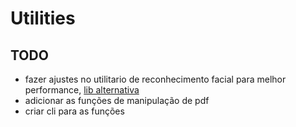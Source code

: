 # Utilities

## TODO
- fazer ajustes no utilitario de reconhecimento facial para melhor performance, [lib alternativa](https://www.npmjs.com/package/@vladmandic/face-api)
- adicionar as funções de manipulação de pdf
- criar cli para as funções